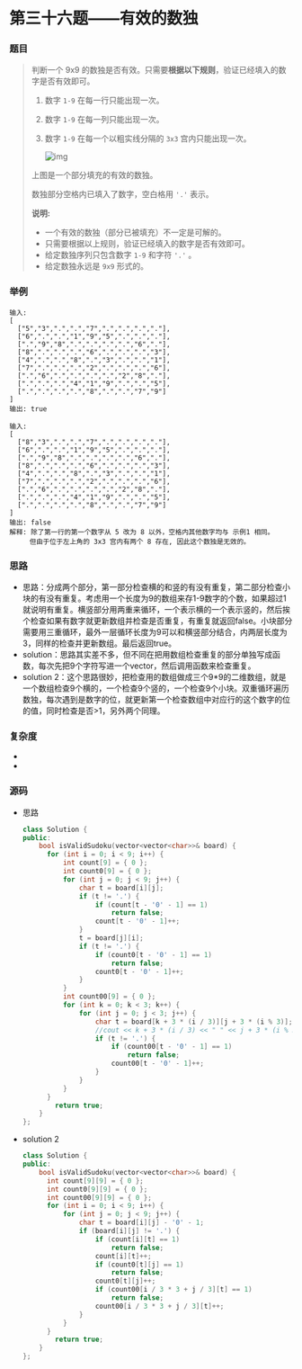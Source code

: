 # 第三十六题——有效的数独

### 题目

> 判断一个 9x9 的数独是否有效。只需要**根据以下规则**，验证已经填入的数字是否有效即可。
>
> 1. 数字 `1-9` 在每一行只能出现一次。
>
> 2. 数字 `1-9` 在每一列只能出现一次。
>
> 3. 数字 `1-9` 在每一个以粗实线分隔的 `3x3` 宫内只能出现一次。
>
>    ![img](https://upload.wikimedia.org/wikipedia/commons/thumb/f/ff/Sudoku-by-L2G-20050714.svg/250px-Sudoku-by-L2G-20050714.svg.png)
>
> 上图是一个部分填充的有效的数独。
>
> 数独部分空格内已填入了数字，空白格用 `'.'` 表示。
>
> **说明:**
>
> - 一个有效的数独（部分已被填充）不一定是可解的。
> - 只需要根据以上规则，验证已经填入的数字是否有效即可。
> - 给定数独序列只包含数字 `1-9` 和字符 `'.'` 。
> - 给定数独永远是 `9x9` 形式的。

### 举例

```
输入:
[
  ["5","3",".",".","7",".",".",".","."],
  ["6",".",".","1","9","5",".",".","."],
  [".","9","8",".",".",".",".","6","."],
  ["8",".",".",".","6",".",".",".","3"],
  ["4",".",".","8",".","3",".",".","1"],
  ["7",".",".",".","2",".",".",".","6"],
  [".","6",".",".",".",".","2","8","."],
  [".",".",".","4","1","9",".",".","5"],
  [".",".",".",".","8",".",".","7","9"]
]
输出: true

输入:
[
  ["8","3",".",".","7",".",".",".","."],
  ["6",".",".","1","9","5",".",".","."],
  [".","9","8",".",".",".",".","6","."],
  ["8",".",".",".","6",".",".",".","3"],
  ["4",".",".","8",".","3",".",".","1"],
  ["7",".",".",".","2",".",".",".","6"],
  [".","6",".",".",".",".","2","8","."],
  [".",".",".","4","1","9",".",".","5"],
  [".",".",".",".","8",".",".","7","9"]
]
输出: false
解释: 除了第一行的第一个数字从 5 改为 8 以外，空格内其他数字均与 示例1 相同。
     但由于位于左上角的 3x3 宫内有两个 8 存在, 因此这个数独是无效的。
```

### 思路

* 思路：分成两个部分，第一部分检查横的和竖的有没有重复，第二部分检查小块的有没有重复。考虑用一个长度为9的数组来存1-9数字的个数，如果超过1就说明有重复。横竖部分用两重来循环，一个表示横的一个表示竖的，然后挨个检查如果有数字就更新数组并检查是否重复，有重复就返回false。小块部分需要用三重循环，最外一层循环长度为9可以和横竖部分结合，内两层长度为3，同样的检查并更新数组。最后返回true。
* solution：思路其实差不多，但不同在把用数组检查重复的部分单独写成函数，每次先把9个字符写进一个vector，然后调用函数来检查重复。
* solution 2：这个思路很妙，把检查用的数组做成三个9*9的二维数组，就是一个数组检查9个横的，一个检查9个竖的，一个检查9个小块。双重循环遍历数独，每次遇到是数字的位，就更新第一个检查数组中对应行的这个数字的位的值，同时检查是否>1，另外两个同理。

### 复杂度

- 
- 


### 源码

* 思路

  ```c++
  class Solution {
  public:
      bool isValidSudoku(vector<vector<char>>& board) {
  		for (int i = 0; i < 9; i++) {
  			int count[9] = { 0 };
  			int count0[9] = { 0 };
  			for (int j = 0; j < 9; j++) {
  				char t = board[i][j];
  				if (t != '.') {
  					if (count[t - '0' - 1] == 1)
  						return false;
  					count[t - '0' - 1]++;
  				}
  				t = board[j][i];
  				if (t != '.') {
  					if (count0[t - '0' - 1] == 1)
  						return false;
  					count0[t - '0' - 1]++;
  				}
  			}
  			int count00[9] = { 0 };
  			for (int k = 0; k < 3; k++) {
  				for (int j = 0; j < 3; j++) {
  					char t = board[k + 3 * (i / 3)][j + 3 * (i % 3)];
  					//cout << k + 3 * (i / 3) << " " << j + 3 * (i % 3) << "    ";
  					if (t != '.') {
  						if (count00[t - '0' - 1] == 1)
  							return false;
  						count00[t - '0' - 1]++;
  					}
  				}
  			}
  		}
          return true;
      }
  };
  ```

* solution 2

  ```c++
  class Solution {
  public:
      bool isValidSudoku(vector<vector<char>>& board) {
  		int count[9][9] = { 0 };
  		int count0[9][9] = { 0 };
  		int count00[9][9] = { 0 };
  		for (int i = 0; i < 9; i++) {
  			for (int j = 0; j < 9; j++) {
  				char t = board[i][j] - '0' - 1;
  				if (board[i][j] != '.') {
  					if (count[i][t] == 1)
  						return false;
  					count[i][t]++;
  					if (count0[t][j] == 1)
  						return false;
  					count0[t][j]++;
  					if (count00[i / 3 * 3 + j / 3][t] == 1)
  						return false;
  					count00[i / 3 * 3 + j / 3][t]++;
  				}
  			}
  		}
          return true;
      }
  };
  ```


